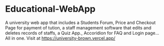 # Educational-WebApp
A university web app that includes a Students Forum, Price and Checkout Page for payment of tution,  a staff management software that edits and deletes records of staffs,
a Quiz App., Accoridion for FAQ and Login page... All in one.
Visit at https://university-brown.vercel.app/
